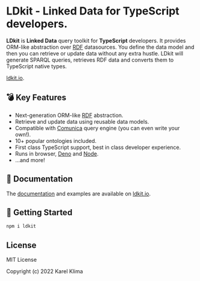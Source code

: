 # LDkit - Linked Data for TypeScript developers.

**LDkit** is **Linked Data** query toolkit for **TypeScript** developers. It
provides ORM-like abstraction over [RDF](https://www.w3.org/RDF/) datasources.
You define the data model and then you can retrieve or update data without any
extra hustle. LDkit will generate SPARQL queries, retrieves RDF data and
converts them to TypeScript native types.

[ldkit.io](https://ldkit.io).

## 💣 Key Features

- Next-generation ORM-like [RDF](https://www.w3.org/RDF/) abstraction.
- Retrieve and update data using reusable data models.
- Compatible with [Comunica](https://comunica.dev) query engine (you can even
  write your own!).
- 10+ popular ontologies included.
- First class TypeScript support, best in class developer experience.
- Runs in browser, [Deno](https://deno.land) and [Node](nodejs.org).
- ...and more!

## 📖 Documentation

The [documentation](https://ldkit.io/docs) and examples are available on
[ldkit.io](https://ldkit.io).

## 🚀 Getting Started

```bash
npm i ldkit
```

## License

MIT License

Copyright (c) 2022 Karel Klima

